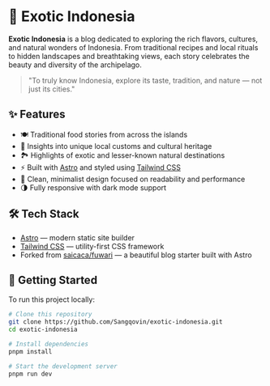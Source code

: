 # 🌺 Exotic Indonesia

**Exotic Indonesia** is a blog dedicated to exploring the rich flavors, cultures, and natural wonders of Indonesia. From traditional recipes and local rituals to hidden landscapes and breathtaking views, each story celebrates the beauty and diversity of the archipelago.

> "To truly know Indonesia, explore its taste, tradition, and nature — not just its cities."

## ✨ Features

- 🍽️ Traditional food stories from across the islands  
- 🧬 Insights into unique local customs and cultural heritage  
- 🏞️ Highlights of exotic and lesser-known natural destinations  
- ⚡ Built with [Astro](https://astro.build) and styled using [Tailwind CSS](https://tailwindcss.com)  
- 💫 Clean, minimalist design focused on readability and performance  
- 🌗 Fully responsive with dark mode support  

## 🛠 Tech Stack

- [Astro](https://astro.build) — modern static site builder  
- [Tailwind CSS](https://tailwindcss.com) — utility-first CSS framework  
- Forked from [saicaca/fuwari](https://github.com/saicaca/fuwari) — a beautiful blog starter built with Astro

## 🚀 Getting Started

To run this project locally:

```bash
# Clone this repository
git clone https://github.com/Sangqovin/exotic-indonesia.git
cd exotic-indonesia

# Install dependencies
pnpm install

# Start the development server
pnpm run dev
```